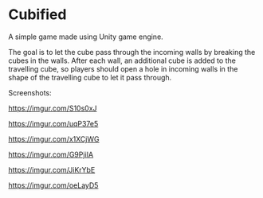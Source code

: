 # Cubified
 A simple game made using Unity game engine.
 
 The goal is to let the cube pass through the incoming walls by breaking the cubes in the walls. After each wall, an additional cube is added to the travelling cube, so players should open a hole in incoming walls in the shape of the travelling cube to let it pass through.
 
 Screenshots:
 
 https://imgur.com/S10s0xJ
 
 https://imgur.com/uqP37e5
 
 https://imgur.com/x1XCjWG
 
 https://imgur.com/G9PjiIA
 
 https://imgur.com/JiKrYbE
 
 https://imgur.com/oeLayD5
